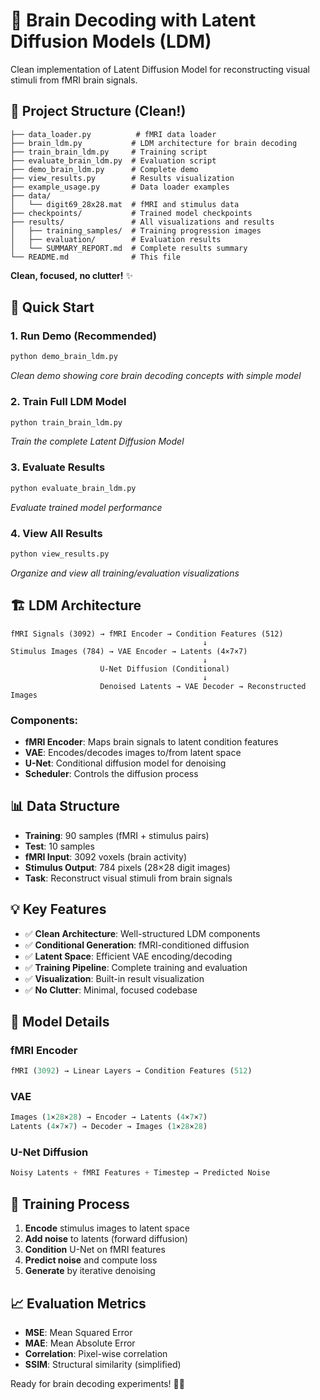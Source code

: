 # 🧠 Brain Decoding with Latent Diffusion Models (LDM)

Clean implementation of Latent Diffusion Model for reconstructing visual stimuli from fMRI brain signals.

## 📁 Project Structure (Clean!)

```
├── data_loader.py          # fMRI data loader
├── brain_ldm.py           # LDM architecture for brain decoding
├── train_brain_ldm.py     # Training script
├── evaluate_brain_ldm.py  # Evaluation script
├── demo_brain_ldm.py      # Complete demo
├── view_results.py        # Results visualization
├── example_usage.py       # Data loader examples
├── data/
│   └── digit69_28x28.mat  # fMRI and stimulus data
├── checkpoints/           # Trained model checkpoints
├── results/               # All visualizations and results
│   ├── training_samples/  # Training progression images
│   ├── evaluation/        # Evaluation results
│   └── SUMMARY_REPORT.md  # Complete results summary
└── README.md              # This file
```

**Clean, focused, no clutter!** ✨

## 🚀 Quick Start

### 1. Run Demo (Recommended)
```bash
python demo_brain_ldm.py
```
*Clean demo showing core brain decoding concepts with simple model*

### 2. Train Full LDM Model
```bash
python train_brain_ldm.py
```
*Train the complete Latent Diffusion Model*

### 3. Evaluate Results
```bash
python evaluate_brain_ldm.py
```
*Evaluate trained model performance*

### 4. View All Results
```bash
python view_results.py
```
*Organize and view all training/evaluation visualizations* 

## 🏗️ LDM Architecture

```
fMRI Signals (3092) → fMRI Encoder → Condition Features (512)
                                           ↓
Stimulus Images (784) → VAE Encoder → Latents (4×7×7)
                                           ↓
                    U-Net Diffusion (Conditional)
                                           ↓
                    Denoised Latents → VAE Decoder → Reconstructed Images
```

### Components:
- **fMRI Encoder**: Maps brain signals to latent condition features
- **VAE**: Encodes/decodes images to/from latent space
- **U-Net**: Conditional diffusion model for denoising
- **Scheduler**: Controls the diffusion process

## 📊 Data Structure

- **Training**: 90 samples (fMRI + stimulus pairs)
- **Test**: 10 samples
- **fMRI Input**: 3092 voxels (brain activity)
- **Stimulus Output**: 784 pixels (28×28 digit images)
- **Task**: Reconstruct visual stimuli from brain signals

## 💡 Key Features

- ✅ **Clean Architecture**: Well-structured LDM components
- ✅ **Conditional Generation**: fMRI-conditioned diffusion
- ✅ **Latent Space**: Efficient VAE encoding/decoding
- ✅ **Training Pipeline**: Complete training and evaluation
- ✅ **Visualization**: Built-in result visualization
- ✅ **No Clutter**: Minimal, focused codebase

## 🔬 Model Details

### fMRI Encoder
```python
fMRI (3092) → Linear Layers → Condition Features (512)
```

### VAE
```python
Images (1×28×28) → Encoder → Latents (4×7×7)
Latents (4×7×7) → Decoder → Images (1×28×28)
```

### U-Net Diffusion
```python
Noisy Latents + fMRI Features + Timestep → Predicted Noise
```

## 🚀 Training Process

1. **Encode** stimulus images to latent space
2. **Add noise** to latents (forward diffusion)
3. **Condition** U-Net on fMRI features
4. **Predict noise** and compute loss
5. **Generate** by iterative denoising

## 📈 Evaluation Metrics

- **MSE**: Mean Squared Error
- **MAE**: Mean Absolute Error
- **Correlation**: Pixel-wise correlation
- **SSIM**: Structural similarity (simplified)

Ready for brain decoding experiments! 🧠✨
